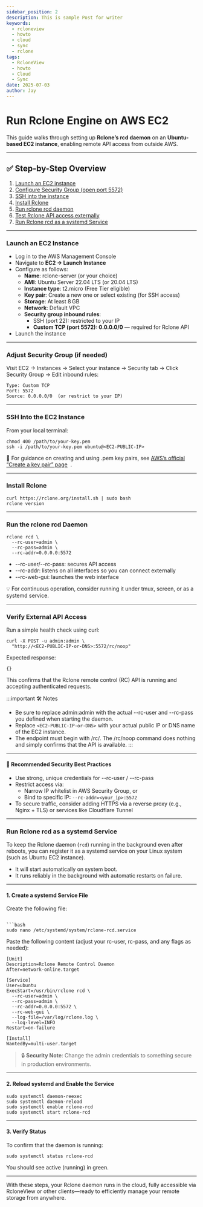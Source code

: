 ```yaml
---
sidebar_position: 2
description: This is sample Post for writer
keywords:
  - rcloneview
  - howto
  - cloud
  - sync
  - rclone
tags:
  - RcloneView
  - howto
  - Cloud
  - Sync
date: 2025-07-03
author: Jay
---
```

# Run Rclone Engine on AWS EC2

  This guide walks through setting up **Rclone’s rcd daemon** on an **Ubuntu-based EC2 instance**, enabling remote API access from outside AWS.

---

## **✅ Step-by-Step Overview**

1. [Launch an EC2 instance](#launch-an-ec2-instance)
2. [Configure Security Group (open port 5572)](#adjust-security-group-if-needed)
3. [SSH into the instance](#ssh-into-the-ec2-instance)
4. [Install Rclone](#install-rclone)
5. [Run rclone rcd daemon](#run-the-rclone-rcd-daemon)
6. [Test Rclone API access externally](#verify-external-api-access)
7. [Run Rclone rcd as a systemd Service](#run-rclone-rcd-as-a-systemd-service)

---

### Launch an EC2 Instance

- Log in to the AWS Management Console  
- Navigate to **EC2 → Launch Instance**  
- Configure as follows:  
    - **Name**: rclone-server (or your choice)  
    - **AMI**: Ubuntu Server 22.04 LTS (or 20.04 LTS)   
    - **Instance type**: t2.micro (Free Tier eligible)  
    - **Key pair**: Create a new one or select existing (for SSH access)  
    - **Storage**: At least 8 GB  
    - **Network**: Default VPC  
    - **Security group inbound rules**:  
        - SSH (port 22): restricted to your IP  
        - **Custom TCP (port 5572): 0.0.0.0/0** — required for Rclone API  
- Launch the instance  

---

### Adjust Security Group (if needed)

Visit EC2 → Instances → Select your instance → Security tab → Click Security Group → Edit inbound rules:

```
Type: Custom TCP
Port: 5572
Source: 0.0.0.0/0  (or restrict to your IP)
```

---

### SSH Into the EC2 Instance

From your local terminal:

```
chmod 400 /path/to/your-key.pem
ssh -i /path/to/your-key.pem ubuntu@<EC2-PUBLIC-IP>
```

🔗 For guidance on creating and using .pem key pairs, see [AWS’s official “Create a key pair” page](https://docs.aws.amazon.com/AWSEC2/latest/UserGuide/create-key-pairs.html)  .

---

### Install Rclone

```
curl https://rclone.org/install.sh | sudo bash
rclone version
```

---

### Run the rclone rcd Daemon

```
rclone rcd \
  --rc-user=admin \
  --rc-pass=admin \
  --rc-addr=0.0.0.0:5572
```

- --rc-user/--rc-pass: secures API access
- --rc-addr: listens on all interfaces so you can connect externally
- --rc-web-gui: launches the web interface

💡 For continuous operation, consider running it under tmux, screen, or as a systemd service.

---

### Verify External API Access

Run a simple health check using curl:

```
curl -X POST -u admin:admin \
  "http://<EC2-PUBLIC-IP-or-DNS>:5572/rc/noop"
```

Expected response:

```
{}
```

This confirms that the Rclone remote control (RC) API is running and accepting authenticated requests.

:::important 🛠️ Notes
- Be sure to replace admin:admin with the actual --rc-user and --rc-pass you defined when starting the daemon.
- Replace `<EC2-PUBLIC-IP-or-DNS>` with your actual public IP or DNS name of the EC2 instance.
- The endpoint must begin with /rc/. The /rc/noop command does nothing and simply confirms that the API is available.
:::

---

#### **🔐 Recommended Security Best Practices**

- Use strong, unique credentials for --rc-user / --rc-pass  
- Restrict access via:
    - Narrow IP whitelist in AWS Security Group, or   
    - Bind to specific IP: `--rc-addr=<your_ip>:5572`  
- To secure traffic, consider adding HTTPS via a reverse proxy (e.g., Nginx + TLS) or services like Cloudflare Tunnel    

---
### Run Rclone rcd as a systemd Service

To keep the Rclone daemon (`rcd`) running in the background even after reboots, you can register it as a systemd service on your Linux system (such as Ubuntu EC2 instance).
- It will start automatically on system boot.
- It runs reliably in the background with automatic restarts on failure.

---

#### 1. Create a systemd Service File

Create the following file:

````

```bash
sudo nano /etc/systemd/system/rclone-rcd.service
````

Paste the following content (adjust your rc-user, rc-pass, and any flags as needed):

```
[Unit]
Description=Rclone Remote Control Daemon
After=network-online.target

[Service]
User=ubuntu
ExecStart=/usr/bin/rclone rcd \
  --rc-user=admin \
  --rc-pass=admin \
  --rc-addr=0.0.0.0:5572 \
  --rc-web-gui \
  --log-file=/var/log/rclone.log \
  --log-level=INFO
Restart=on-failure

[Install]
WantedBy=multi-user.target
```

> 🔒 **Security Note**: Change the admin credentials to something secure in production environments.

---

#### 2. Reload systemd and Enable the Service

```
sudo systemctl daemon-reexec
sudo systemctl daemon-reload
sudo systemctl enable rclone-rcd
sudo systemctl start rclone-rcd
```

---

#### 3. Verify Status

To confirm that the daemon is running:

```
sudo systemctl status rclone-rcd
```

You should see active (running) in green.

---


With these steps, your Rclone daemon runs in the cloud, fully accessible via RcloneView or other clients—ready to efficiently manage your remote storage from anywhere.